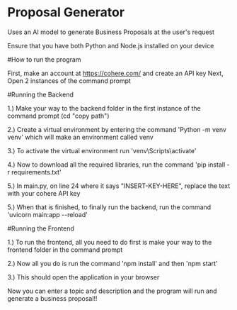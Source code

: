 # Proposal Generator
Uses an AI model to generate Business Proposals at the user's request

Ensure that you have both Python and Node.js installed on your device

#How to run the program

First, make an account at https://cohere.com/ and create an API key
Next, Open 2 instances of the command prompt

#Running the Backend

1.) Make your way to the backend folder in the first instance of the command prompt (cd "copy path")

2.) Create a virtual environment by entering the command 'Python -m venv venv' which will make an environment called venv

3.) To activate the virtual environment run 'venv\Scripts\activate'

4.) Now to download all the required libraries, run the command 'pip install -r requirements.txt'

5.) In main.py, on line 24 where it says "INSERT-KEY-HERE", replace the text with your cohere API key

5.) When that is finished, to finally run the backend, run the command 'uvicorn main:app --reload'

#Running the Frontend

1.) To run the frontend, all you need to do first is make your way to the frontend folder in the command prompt
 
2.) Now all you do is run the command 'npm install' and then 'npm start'

3.) This should open the application in your browser

Now you can enter a topic and description and the program will run and generate a business proposal!!

